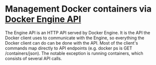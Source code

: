 ﻿# Management Docker containers via [Docker Engine API](https://docs.docker.com/engine/api/v1.30/)
The Engine API is an HTTP API served by Docker Engine. It is the API the Docker client uses to communicate with the Engine, so everything the Docker client can do can be done with the API. 
Most of the client's commands map directly to API endpoints (e.g. docker ps is GET /containers/json). The notable exception is running containers, which consists of several API calls.